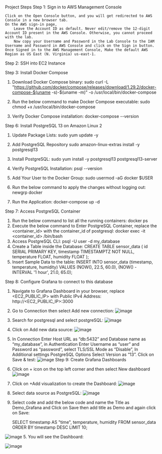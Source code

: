 Project Steps 
Step 1: Sign in to AWS Management Console

    Click on the Open Console button, and you will get redirected to AWS Console in a new browser tab.
    On the AWS sign-in page,
        Leave the Account ID as default. Never edit/remove the 12-digit Account ID present in the AWS Console. Otherwise, you cannot proceed with the lab.
        Now copy your Username and Password in the Lab Console to the IAM Username and Password in AWS Console and click on the Sign in button.
    Once Signed in to the AWS Management Console, Make the default AWS Region as US East (N. Virginia) us-east-1.

Step 2: SSH into EC2 Instance

Step 3: Install Docker Compose

1. Download Docker Compose binary:
   sudo curl -L "https://github.com/docker/compose/releases/download/1.29.2/docker-compose-$(uname -s)-$(uname -m)" -o /usr/local/bin/docker-compose

2. Run the below command to make Docker Compose executable:
   sudo chmod +x /usr/local/bin/docker-compose

3. Verify Docker Compose installation:
   docker-compose --version

Step 6: Install PostgreSQL 13 on Amazon Linux 2

1. Update Package Lists:
   sudo yum update -y
2. Add PostgreSQL Repository
   sudo amazon-linux-extras install -y postgresql13
3. Install PostgreSQL:
   sudo yum install -y postgresql13 postgresql13-server
4. Verify PostgreSQL Installation:
   psql --version
5. Add Your User to the Docker Group:
   sudo usermod -aG docker $USER
   
6. Run the below command to apply the changes without logging out:
newgrp docker
7. Run the Application:
   docker-compose up -d

Step 7: Access PostgreSQL Container
1. Run the below command to list all the running containers:
   docker ps
2. Execute the below command to Enter PostgreSQL Container, replace the <container_id> with the container_id of postgresql:
docker exec -it <container_id> /bin/bash
3. Access PostgreSQL CLI:
   psql -U user -d my_database
4. Create a Table inside the Database:
   CREATE TABLE sensor_data (
    id SERIAL PRIMARY KEY,
    timestamp TIMESTAMPTZ NOT NULL,
    temperature FLOAT,
    humidity FLOAT
);
5. Insert Sample Data to the table:
   INSERT INTO sensor_data (timestamp, temperature, humidity) VALUES
(NOW(), 22.5, 60.0),
(NOW() - INTERVAL '1 hour', 21.0, 65.0);

Step 8: Configure Grafana to connect to this database
1. Navigate to Grafana Dashboard in your browser, replace <EC2_PUBLIC_IP> with Public IPv4 Address:
   http://<EC2_PUBLIC_IP>:3000
4. Go to Connection then select Add new connection:
   ![image](https://github.com/user-attachments/assets/a8787924-de19-4427-bf09-c4b337641d53)
5. Search for postgresql and select postgreSQL:
   ![image](https://github.com/user-attachments/assets/94d91d63-9b11-4784-a2bf-69056553bc03)
6. Click on Add new data source:
   ![image](https://github.com/user-attachments/assets/7ece716c-f993-4857-abf4-01c75222721a)
7. In Connection Enter Host URL as “db:5432” and Database name as “my_database”, in Authentication Enter Username as “user” and Password as “password”, select TLS/SSL Mode as “Disable”, In Additional settings PostgreSQL Options Select Version as “13”. Click on Save & test:
   ![image](https://github.com/user-attachments/assets/8588f99c-9f69-4389-81c9-681c2451d4cd)
Step 9: Create Grafana Dashboards
1. Click on + icon on the top left corner and then select New dashboard
   ![image](https://github.com/user-attachments/assets/e49e25dc-3e9c-4221-9886-0649c1acb752)
2. Click on +Add visualization to create the Dashboard:
   ![image](https://github.com/user-attachments/assets/9824013d-1a72-4279-bb99-36a4027258b1)
3. Select data source as PostgreSQL:
![image](https://github.com/user-attachments/assets/82746bc8-0f93-4dc1-9214-a2d910a039ad)
4. Select code and add the below code and name the Title as Demo_Grafana and Click on Save then add title as Demo and again click on Save:

   SELECT
    timestamp AS "time",
    temperature,
    humidity
FROM
    sensor_data
ORDER BY
    timestamp DESC
LIMIT 10;

![image](https://github.com/user-attachments/assets/d5eb0d98-5b2c-4d47-b536-aa101dab755e)
5. You will see the Dashboard:

![image](https://github.com/user-attachments/assets/508193ee-77bf-49cd-bbda-3d1d96c528c4)
